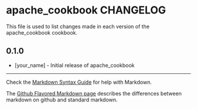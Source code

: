 apache_cookbook CHANGELOG
=========================

This file is used to list changes made in each version of the apache_cookbook cookbook.

0.1.0
-----
- [your_name] - Initial release of apache_cookbook

- - -
Check the [Markdown Syntax Guide](http://daringfireball.net/projects/markdown/syntax) for help with Markdown.

The [Github Flavored Markdown page](http://github.github.com/github-flavored-markdown/) describes the differences between markdown on github and standard markdown.
